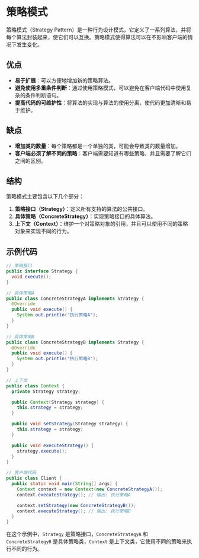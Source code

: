 # 策略模式

策略模式（Strategy Pattern）是一种行为设计模式，它定义了一系列算法，并将每个算法封装起来，使它们可以互换。策略模式使得算法可以在不影响客户端的情况下发生变化。

## 优点
- **易于扩展**：可以方便地增加新的策略算法。
- **避免使用多重条件判断**：通过使用策略模式，可以避免在客户端代码中使用复杂的条件判断语句。
- **提高代码的可维护性**：将算法的实现与算法的使用分离，使代码更加清晰和易于维护。

## 缺点
- **增加类的数量**：每个策略都是一个单独的类，可能会导致类的数量增加。
- **客户端必须了解不同的策略**：客户端需要知道有哪些策略，并且需要了解它们之间的区别。

## 结构
策略模式主要包含以下几个部分：
1. **策略接口（Strategy）**：定义所有支持的算法的公共接口。
2. **具体策略（ConcreteStrategy）**：实现策略接口的具体算法。
3. **上下文（Context）**：维护一个对策略对象的引用，并且可以使用不同的策略对象来实现不同的行为。

## 示例代码

```java
// 策略接口
public interface Strategy {
  void execute();
}

// 具体策略A
public class ConcreteStrategyA implements Strategy {
  @Override
  public void execute() {
    System.out.println("执行策略A");
  }
}

// 具体策略B
public class ConcreteStrategyB implements Strategy {
  @Override
  public void execute() {
    System.out.println("执行策略B");
  }
}

// 上下文
public class Context {
  private Strategy strategy;

  public Context(Strategy strategy) {
    this.strategy = strategy;
  }

  public void setStrategy(Strategy strategy) {
    this.strategy = strategy;
  }

  public void executeStrategy() {
    strategy.execute();
  }
}

// 客户端代码
public class Client {
  public static void main(String[] args) {
    Context context = new Context(new ConcreteStrategyA());
    context.executeStrategy(); // 输出: 执行策略A

    context.setStrategy(new ConcreteStrategyB());
    context.executeStrategy(); // 输出: 执行策略B
  }
}
```

在这个示例中，`Strategy` 是策略接口，`ConcreteStrategyA` 和 `ConcreteStrategyB` 是具体策略类，`Context` 是上下文类，它使用不同的策略来执行不同的行为。